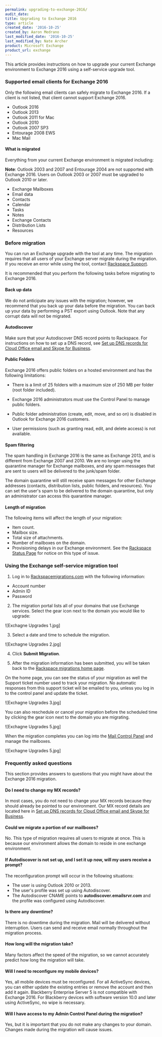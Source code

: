 ```yaml
---
permalink: upgrading-to-exchange-2016/
audit_date:
title: Upgrading to Exchange 2016
type: article
created_date: '2016-10-25'
created_by: Aaron Medrano
last_modified_date: '2016-10-25'
last_modified_by: Nate Archer
product: Microsoft Exchange
product_url: exchange
---
```


This article provides instructions on how to upgrade your current Exchange environment to Exchange 2016 using a self-service upgrade tool.

### Supported email clients for Exchange 2016

Only the following email clients can safely migrate to Exchange 2016. If a client is not listed, that client cannot support Exchange 2016.

- Outlook 2016
- Outlook 2013
- Outlook 2011 for Mac
- Outlook 2010
- Outlook 2007 SP3
- Entourage 2008 EWS
- Mac Mail

#### What is migrated

Everything from your current Exchange environment is migrated including:

**Note**: Outlook 2003 and 2007 and Entourage 2004 are not supported with Exchange 2016. Users on Outlook 2003 or 2007 must be upgraded to Outlook 2010 or later.

  - Exchange Mailboxes
  - Email data
  - Contacts
  - Calendar
  - Tasks
  - Notes
  - Exchange Contacts
  - Distribution Lists
  - Resources

### Before migration

You can run an Exchange upgrade with the tool at any time. The migration requires that all users of your Exchange server migrate during the migration.  If you receive an error while using the tool, contact [Rackspace Support](https://www.rackspace.com/support).

It is recommended that you perform the following tasks before migrating to Exchange 2016.

#### Back up data

We do not anticipate any issues with the migration; however, we recommend that you back up your data before the migration. You can back up your data by performing a PST export using Outlook. Note that any corrupt data will not be migrated.

#### Autodiscover

Make sure that your Autodiscover DNS record points to Rackspace. For instructions on how to set up a DNS record, see [Set up DNS records for Cloud Office email and Skype for Business](how-to/set-up-dns-records-for-cloud-office-email-and-skype-for-business/).

#### Public Folders

Exchange 2016 offers public folders on a hosted environment and has the following limitations:

- There is a limit of 25 folders with a maximum size of 250 MB per folder (root folder included).

- Exchange 2016 administrators must use the Control Panel to manage public folders.

- Public folder administration (create, edit, move, and so on) is disabled in Outlook for Exchange 2016 customers.

- User permissions (such as granting read, edit, and delete access) is not available.

#### Spam filtering

The spam handling in Exchange 2016 is the same as Exchange 2013, and is different from Exchange 2007 and 2010. We are no longer using the quarantine manager for Exchange mailboxes, and any spam messages that are sent to users will be delivered to the junk/spam folder.

The domain quarantine will still receive spam messages for other Exchange addresses (contacts, distribution lists, public folders, and resources). You can set the user's spam to be delivered to the domain quarantine, but only an administrator can access this quarantine manager.

#### Length of migration

The following items will affect the length of your migration:

- Item count.
- Mailbox size.
- Total size of attachments.
- Number of mailboxes on the domain.
- Provisioning delays in our Exchange environment. See the [Rackspace Status Page](http://status.apps.rackspace.com/) for notice on this type of issue.

### Using the Exchange self-service migration tool

1. Log in to [Rackspacemigrations.com](https://rackspacemigrations.com/Account/Login) with the following information:

  - Account number
  - Admin ID
  - Password

2. The migration portal lists all of your domains that use Exchange services. Select the gear icon next to the domain you would like to upgrade:

  ![Exchagne Upgrades 1.jpg]

3. Select a date and time to schedule the migration.

 ![Exchagne Upgrades 2.jpg]

4. Click **Submit Migration**.

5. After the migration information has been submitted, you will be taken back to the [Rackspace migrations home page](https://rackspacemigrations.com/).

  On the home page, you can see the status of your migration as well the Support ticket number used to track your migration. No automatic responses from this support ticket will be emailed to you, unless you log in to the control panel and update the ticket.

 ![Exchagne Upgrades 3.jpg]

  You can also reschedule or cancel your migration before the scheduled time by clicking the gear icon next to the domain you are migrating.

  ![Exchagne Upgrades 5.jpg]

When the migration completes you can log into the [Mail Control Panel](https://apps.rackspace.com/) and manage the mailboxes.

 ![Exchagne Upgrades 5.jpg]


### Frequently asked questions

This section provides answers to questions that you might have about the Exchange 2016 migration.

#### Do I need to change my MX records?

In most cases, you do not need to change your MX records because they should already be pointed to our environment. Our MX record details are located here in [Set up DNS records for Cloud Office email and Skype for Business](https://admin.rackspace.com/knowledge_center/article/set-up-dns-records-for-cloud-office-email-and-skype-for-business).

#### Could we migrate a portion of our mailboxes?

No. This type of migration requires all users to migrate at once. This is because our environment allows the domain to reside in one exchange environment.

#### If Autodiscover is not set up, and I set it up now, will my users receive a prompt?

The reconfiguration prompt will occur in the following situations:

  - The user is using Outlook 2010 or 2013.
  - The user's profile was set up using Autodiscover.
  - The Autodiscover CNAME points to **autodiscover.emailsrvr.com** and the profile was configured using Autodiscover.

#### Is there any downtime?

There is no downtime during the migration. Mail will be delivered without interruption. Users can send and receive email normally throughout the migration process.

#### How long will the migration take?

Many factors affect the speed of the migration, so we cannot accurately predict how long the migration will take.

#### Will I need to reconfigure my mobile devices?

Yes, all mobile devices must be reconfigured. For all ActiveSync devices, you can either update the existing entries or remove the account and then add it again. Blackberry Enterprise Server 5 is not compatible with Exchange 2016. For Blackberry devices with software version 10.0 and later using ActiveSync, no wipe is necessary.

#### Will I have access to my Admin Control Panel during the migration?

Yes, but it is important that you do not make any changes to your domain. Changes made during the migration will cause issues.
